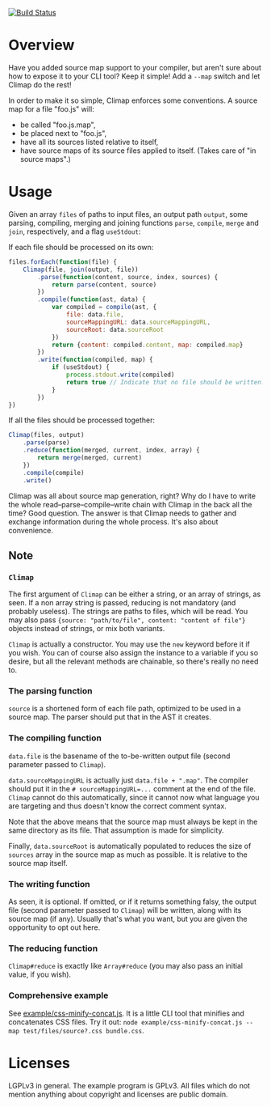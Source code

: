 [![Build Status](https://travis-ci.org/lydell/climap.png?branch=master)](https://travis-ci.org/lydell/climap)

Overview
========

Have you added source map support to your compiler, but aren't sure about how to expose it to your
CLI tool? Keep it simple! Add a `--map` switch and let Climap do the rest!

In order to make it so simple, Climap enforces some conventions. A source map for a file "foo.js"
will:

- be called "foo.js.map",
- be placed next to "foo.js",
- have all its sources listed relative to itself,
- have source maps of its source files applied to itself. (Takes care of "in source maps".)


Usage
=====

Given an array `files` of paths to input files, an output path `output`, some parsing, compiling,
merging and joining functions `parse`, `compile`, `merge` and `join`, respectively, and a flag
`useStdout`:

If each file should be processed on its own:

```js
files.forEach(function(file) {
	Climap(file, join(output, file))
		.parse(function(content, source, index, sources) {
			return parse(content, source)
		})
		.compile(function(ast, data) {
			var compiled = compile(ast, {
				file: data.file,
				sourceMappingURL: data.sourceMappingURL,
				sourceRoot: data.sourceRoot
			})
			return {content: compiled.content, map: compiled.map}
		})
		.write(function(compiled, map) {
			if (useStdout) {
				process.stdout.write(compiled)
				return true // Indicate that no file should be written.
			}
		})
})
```

If all the files should be processed together:

```js
Climap(files, output)
	.parse(parse)
	.reduce(function(merged, current, index, array) {
		return merge(merged, current)
	})
	.compile(compile)
	.write()
```

Climap was all about source map generation, right? Why do I have to write the whole
read–parse–compile–write chain with Climap in the back all the time? Good question. The answer is
that Climap needs to gather and exchange information during the whole process. It's also about
convenience.

Note
----

### `Climap` ###

The first argument of `Climap` can be either a string, or an array of strings, as seen. If a non
array string is passed, reducing is not mandatory (and probably useless). The strings are paths to
files, which will be read. You may also pass `{source: "path/to/file", content: "content of file"}`
objects instead of strings, or mix both variants.

`Climap` is actually a constructor. You may use the `new` keyword before it if you wish. You can of
course also assign the instance to a variable if you so desire, but all the relevant methods are
chainable, so there's really no need to.

### The parsing function ###

`source` is a shortened form of each file path, optimized to be used in a source map. The parser
should put that in the AST it creates.

### The compiling function ###

`data.file` is the basename of the to-be-written output file (second parameter passed to `Climap`).

`data.sourceMappingURL` is actually just `data.file + ".map"`. The compiler should put it in the `#
sourceMappingURL=...` comment at the end of the file. `Climap` cannot do this automatically, since
it cannot now what language you are targeting and thus doesn't know the correct comment syntax.

Note that the above means that the source map must always be kept in the same directory as its file.
That assumption is made for simplicity.

Finally, `data.sourceRoot` is automatically populated to reduces the size of `sources` array in the
source map as much as possible. It is relative to the source map itself.

### The writing function ###

As seen, it is optional. If omitted, or if it returns something falsy, the output file (second
parameter passed to `Climap`) will be written, along with its source map (if any). Usually that's
what you want, but you are given the opportunity to opt out here.

### The reducing function ###

`Climap#reduce` is exactly like `Array#reduce` (you may also pass an initial value, if you wish).

### Comprehensive example ###

See [example/css-minify-concat.js](example/css-minify-concat.js). It is a little CLI tool that
minifies and concatenates CSS files. Try it out: `node example/css-minify-concat.js --map
test/files/source?.css bundle.css`.


Licenses
========

LGPLv3 in general. The example program is GPLv3. All files which do not mention anything about
copyright and licenses are public domain.
